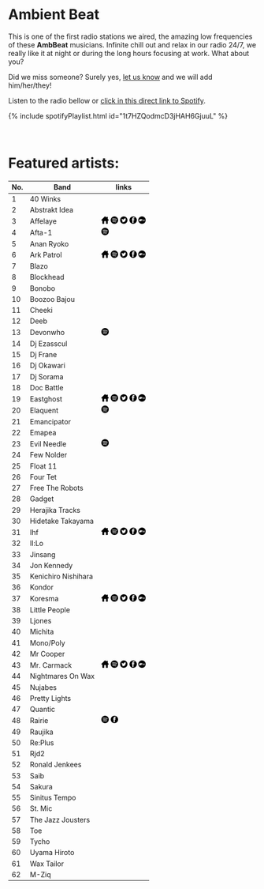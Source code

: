 # Ambient Beat

This is one of the first radio stations we aired, the amazing low frequencies of these **AmbBeat** musicians.
Infinite chill out and relax in our radio 24/7, we really like it at night or during the long hours focusing at work. What about you?

Did we miss someone? Surely yes, [let us know](https://github.com/RadioNinjaPirata/commentsENG/issues/new) and we will add him/her/they!

Listen to the radio bellow or [click in this direct link to Spotify](https://open.spotify.com/playlist/1t7HZQodmcD3jHAH6GjuuL?si=VxTOQsr_Q8eQoQDdpHoDVA).

{% include spotifyPlaylist.html id="1t7HZQodmcD3jHAH6GjuuL" %}

<br>

# Featured artists:

No. | Band | links
--- | ---- | -----
1 | 40 Winks |     
2 | Abstrakt Idea |     
3 | Affelaye | <a href="None" target="_blank"><img src="assets/others_home_button.png" alt="home" height="15" width="15" /></a> <a href="https://open.spotify.com/artist/08Xoy5Glpl7MyzzZsRfRPJ?si=B6YiIupfQKGPpb5V-r_HuQ" target="_blank"><img src="assets/spotify_button.png" alt="spotify" height="15" width="15" /></a> <a href="https://twitter.com/None" target="_blank"><img src="assets/twitter_button.png" alt="twitter" height="15" width="15" /></a> <a href="https://www.facebook.com/None" target="_blank"><img src="assets/facebook_button.png" alt="facebook" height="15" width="15" /></a> <a href="https://None.bandcamp.com" target="_blank"><img src="assets/bandcamp_button.png" alt="bandcamp" height="15" width="15" /></a>
4 | Afta-1 |  <a href="https://open.spotify.com/artist/34utayk0DUNl1YblAHEAQm?si=3tZrwignR76xB4uN1PUBSQ" target="_blank"><img src="assets/spotify_button.png" alt="spotify" height="15" width="15" /></a>   
5 | Anan Ryoko |     
6 | Ark Patrol | <a href="https://www.arkpatrol.co/" target="_blank"><img src="assets/others_home_button.png" alt="home" height="15" width="15" /></a> <a href="https://open.spotify.com/artist/3zaxUd86U92CdZkNa6NUo9?si=yhyX9ox3SjClc070ImxKNw" target="_blank"><img src="assets/spotify_button.png" alt="spotify" height="15" width="15" /></a> <a href="https://twitter.com/ArkPatrol" target="_blank"><img src="assets/twitter_button.png" alt="twitter" height="15" width="15" /></a> <a href="https://www.facebook.com/arkpatrol" target="_blank"><img src="assets/facebook_button.png" alt="facebook" height="15" width="15" /></a> <a href="https://None.bandcamp.com" target="_blank"><img src="assets/bandcamp_button.png" alt="bandcamp" height="15" width="15" /></a>
7 | Blazo |     
8 | Blockhead |     
9 | Bonobo |     
10 | Boozoo Bajou |     
11 | Cheeki |     
12 | Deeb |     
13 | Devonwho |  <a href="https://open.spotify.com/artist/2GqaakAnuhfpY4drbXrEmL?si=0qdfAZXNRRaQt2pP_zWBBQ" target="_blank"><img src="assets/spotify_button.png" alt="spotify" height="15" width="15" /></a>   
14 | Dj Ezasscul |     
15 | Dj Frane |     
16 | Dj Okawari |     
17 | Dj Sorama |     
18 | Doc Battle |     
19 | Eastghost | <a href="None" target="_blank"><img src="assets/others_home_button.png" alt="home" height="15" width="15" /></a> <a href="https://open.spotify.com/artist/4B7EVtenNIwOUxmQ5o5GNv?si=6IkydDqaSa-Y-vdoYlBAiQ" target="_blank"><img src="assets/spotify_button.png" alt="spotify" height="15" width="15" /></a> <a href="https://twitter.com/EASTGHOST" target="_blank"><img src="assets/twitter_button.png" alt="twitter" height="15" width="15" /></a> <a href="https://www.facebook.com/eastghostmusic" target="_blank"><img src="assets/facebook_button.png" alt="facebook" height="15" width="15" /></a> <a href="https://None.bandcamp.com" target="_blank"><img src="assets/bandcamp_button.png" alt="bandcamp" height="15" width="15" /></a>
20 | Elaquent |  <a href="https://open.spotify.com/artist/14rl122F3uMCloqdEVV9WL?si=L5nn6pMUSVSZsa3p1MxtQg" target="_blank"><img src="assets/spotify_button.png" alt="spotify" height="15" width="15" /></a>   
21 | Emancipator |     
22 | Emapea |     
23 | Evil Needle |  <a href="https://open.spotify.com/artist/37nE9g0LRDhDSIejDuPKPS?si=HfAILZ8hQMCbSCJ1gB5kkw" target="_blank"><img src="assets/spotify_button.png" alt="spotify" height="15" width="15" /></a>   
24 | Few Nolder |     
25 | Float 11 |     
26 | Four Tet |     
27 | Free The Robots |     
28 | Gadget |     
29 | Herajika Tracks |     
30 | Hidetake Takayama |     
31 | Ihf | <a href="https://ihfsound.com/" target="_blank"><img src="assets/others_home_button.png" alt="home" height="15" width="15" /></a> <a href="https://open.spotify.com/artist/34P1IGH1mIqdaVkfRuTebV?si=jMd3V2tYSlyLI6-jT4OkmQ" target="_blank"><img src="assets/spotify_button.png" alt="spotify" height="15" width="15" /></a> <a href="https://twitter.com/ihfmusic" target="_blank"><img src="assets/twitter_button.png" alt="twitter" height="15" width="15" /></a> <a href="https://www.facebook.com/IHFmusic" target="_blank"><img src="assets/facebook_button.png" alt="facebook" height="15" width="15" /></a> <a href="https://None.bandcamp.com" target="_blank"><img src="assets/bandcamp_button.png" alt="bandcamp" height="15" width="15" /></a>
32 | Il:Lo |     
33 | Jinsang |     
34 | Jon Kennedy |     
35 | Kenichiro Nishihara |     
36 | Kondor |     
37 | Koresma | <a href="https://www.koresmamusic.com/" target="_blank"><img src="assets/others_home_button.png" alt="home" height="15" width="15" /></a> <a href="https://open.spotify.com/artist/14EybDMySlkntyuxgm1pek?si=eY30F7SFQtmPozLaw0jSSA" target="_blank"><img src="assets/spotify_button.png" alt="spotify" height="15" width="15" /></a> <a href="https://twitter.com/Koresmamusic" target="_blank"><img src="assets/twitter_button.png" alt="twitter" height="15" width="15" /></a> <a href="https://www.facebook.com/koresmamusic" target="_blank"><img src="assets/facebook_button.png" alt="facebook" height="15" width="15" /></a> <a href="https://None.bandcamp.com" target="_blank"><img src="assets/bandcamp_button.png" alt="bandcamp" height="15" width="15" /></a>
38 | Little People |     
39 | Ljones |     
40 | Michita |     
41 | Mono/Poly |     
42 | Mr Cooper |     
43 | Mr. Carmack | <a href="None" target="_blank"><img src="assets/others_home_button.png" alt="home" height="15" width="15" /></a> <a href="https://open.spotify.com/artist/4OHaWpWPKDcZgOOUn9elFn?si=Xug3U09IRMyj7UQGZkSx_Q" target="_blank"><img src="assets/spotify_button.png" alt="spotify" height="15" width="15" /></a> <a href="https://twitter.com/mrcarmack" target="_blank"><img src="assets/twitter_button.png" alt="twitter" height="15" width="15" /></a> <a href="https://www.facebook.com/mrcarmackmusic" target="_blank"><img src="assets/facebook_button.png" alt="facebook" height="15" width="15" /></a> <a href="https://mrcarmack.bandcamp.com" target="_blank"><img src="assets/bandcamp_button.png" alt="bandcamp" height="15" width="15" /></a>
44 | Nightmares On Wax |     
45 | Nujabes |     
46 | Pretty Lights |     
47 | Quantic |     
48 | Rairie |  <a href="https://open.spotify.com/artist/1FFtwLmuAvqykROEGLii3Y?si=7Q2Yd5itRpSCN1jfYdVl3Q" target="_blank"><img src="assets/spotify_button.png" alt="spotify" height="15" width="15" /></a>  <a href="https://www.facebook.com/rairiemusic" target="_blank"><img src="assets/facebook_button.png" alt="facebook" height="15" width="15" /></a> 
49 | Raujika |     
50 | Re:Plus |     
51 | Rjd2 |     
52 | Ronald Jenkees |     
53 | Saib |     
54 | Sakura |     
55 | Sinitus Tempo |     
56 | St. Mic |     
57 | The Jazz Jousters |     
58 | Toe |     
59 | Tycho |     
60 | Uyama Hiroto |     
61 | Wax Tailor |     
62 | Μ-Ziq |     
